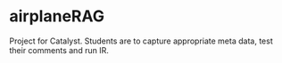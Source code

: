 # airplaneRAG
Project for Catalyst.  Students are to capture appropriate meta data, test their comments and run IR.
